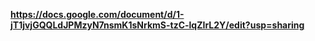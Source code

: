 
**https://docs.google.com/document/d/1-jT1jvjGQQLdJPMzyN7nsmK1sNrkmS-tzC-lqZIrL2Y/edit?usp=sharing**

